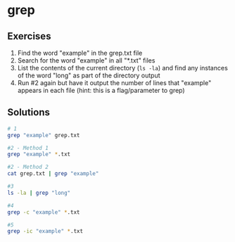 # grep

## Exercises

1. Find the word "example" in the grep.txt file
2. Search for the word "example" in all "*.txt" files
3. List the contents of the current directory (```ls -la```)  and find any instances of the word "long" as part of the directory output
4. Run #2 again but have it output the number of lines that "example" appears in each file (hint: this is a flag/parameter to grep)

## Solutions

```bash
# 1
grep "example" grep.txt

#2 - Method 1
grep "example" *.txt

#2 - Method 2
cat grep.txt | grep "example"

#3
ls -la | grep "long"

#4
grep -c "example" *.txt

#5
grep -ic "example" *.txt
```